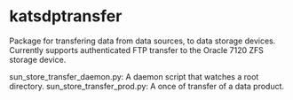 katsdptransfer
==============

Package for transfering data from data sources, to data storage devices. Currently supports authenticated FTP transfer to the Oracle 7120 ZFS storage device.

sun_store_transfer_daemon.py: A daemon script that watches a root directory.
sun_store_transfer_prod.py: A once of transfer of a data product.